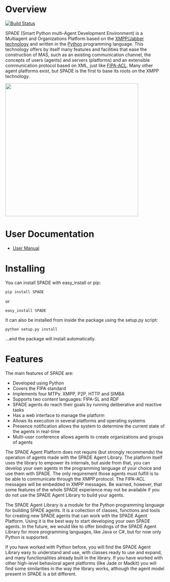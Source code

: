 # Overview
[![Build Status](https://travis-ci.org/javipalanca/spade.png)](https://travis-ci.org/javipalanca/spade)

SPADE (Smart Python multi-Agent Development Environment) is a Multiagent and Organizations Platform based on the <a href="http://www.xmpp.org">XMPP/Jabber technology</a> and written in the <a href="http://www.python.org">Python</a> programming language. This technology offers by itself many features and facilities that ease the construction of MAS, such as an existing communication channel, the concepts of users (agents) and servers (platforms) and an extensible communication protocol based on XML, just like <a href="http://www.fipa.org">FIPA-ACL</a>. Many other agent platforms exist, but SPADE is the first to base its roots on the XMPP technology.

<img src="http://spade2.googlecode.com/files/spade_overview.png" height=420px/> 

# User Documentation

- [User Manual](http://packages.python.org/SPADE/index.html)

# Installing

You can install SPADE with easy_install or pip:

    pip install SPADE

or

    easy_install SPADE

It can also be installed from inside the package using the setup.py script:

    python setup.py install

...and the package will install automatically.

# Features

The main features of SPADE are:
- Developed using Python
- Covers the FIPA standard
- Implements four MTPs: XMPP, P2P, HTTP and SIMBA
- Supports two content languages: FIPA-SL and RDF
- SPADE agents do reach their goals by running deliberative and reactive tasks
- Has a web interface to manage the platform
- Allows its execution in several platforms and operating systems
- Presence notification allows the system to determine the current state of the agents in real-time
- Multi-user conference allows agents to create organizations and groups of agents

The SPADE Agent Platform does not require (but strongly recommends) the operation of agents made with the SPADE Agent Library. The platform itself uses the library to empower its internals, but aside from that, you can develop your own agents in the programming language of your choice and use them with SPADE. The only requirement those agents must fulfill is to be able to communicate through the XMPP protocol. The FIPA-ACL messages will be embedded in XMPP messages. Be warned, however, that some features of the whole SPADE experience may not be available if you do not use the SPADE Agent Library to build your agents.

The SPADE Agent Library is a module for the Python programming language for building SPADE agents. It is a collection of classes, functions and tools for creating new SPADE agents that can work with the SPADE Agent Platform. Using it is the best way to start developing your own SPADE agents. In the future, we would like to offer bindings of the SPADE Agent Library for more programming languages, like Java or C#, but for now only Python is supported.

If you have worked with Python before, you will find the SPADE Agent Library easy to understand and use, with classes ready to use and expand, and many functionalities already built in the library. If you have worked with other high-level behavioral agent platforms (like Jade or Madkit) you will find some similarities in the way the library works, although the agent model present in SPADE is a bit different.
